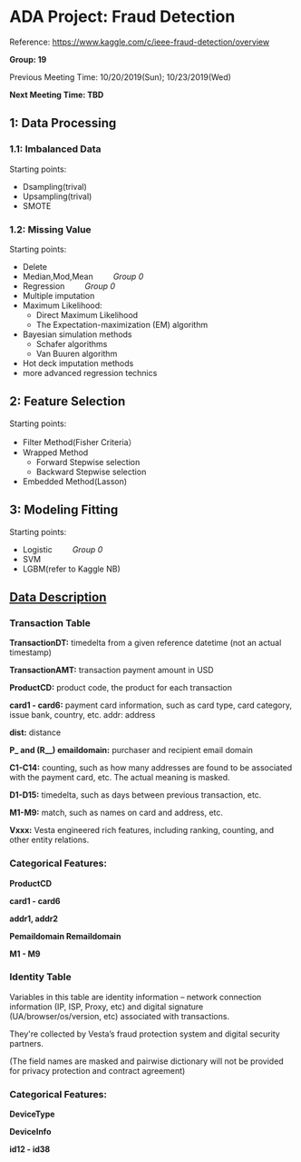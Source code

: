 # ADA Project: Fraud Detection

Reference: https://www.kaggle.com/c/ieee-fraud-detection/overview

**Group: 19**

Previous Meeting Time: 10/20/2019(Sun); 10/23/2019(Wed)

**Next Meeting Time: TBD**


## 1: Data Processing
### 1.1: Imbalanced Data
Starting points:
- Dsampling(trival)
- Upsampling(trival)
- SMOTE
### 1.2: Missing Value
Starting points:
- Delete
- Median,Mod,Mean  &nbsp; &nbsp; &nbsp; &nbsp; *Group 0*
- Regression  &nbsp; &nbsp; &nbsp; &nbsp; *Group 0*
- Multiple imputation
- Maximum Likelihood: 
  - Direct Maximum Likelihood
  - The Expectation-maximization (EM) algorithm
- Bayesian simulation methods
  - Schafer algorithms
  - Van Buuren algorithm
- Hot deck imputation methods
- more advanced regression technics

## 2: Feature Selection
Starting points:
- Filter Method(Fisher Criteria）
- Wrapped Method
  - Forward Stepwise selection
  - Backward Stepwise selection
- Embedded Method(Lasson)

## 3: Modeling Fitting
Starting points: 
- Logistic  &nbsp; &nbsp; &nbsp; &nbsp; *Group 0*
- SVM
- LGBM(refer to Kaggle NB)

## [Data Description](https://www.kaggle.com/c/ieee-fraud-detection/discussion/101203)

### Transaction Table

**TransactionDT:** timedelta from a given reference datetime (not an actual timestamp)

**TransactionAMT:** transaction payment amount in USD

**ProductCD:** product code, the product for each transaction

**card1 - card6:** payment card information, such as card type, card category, issue bank, country, etc.
addr: address

**dist:** distance

**P_ and (R__) emaildomain:** purchaser and recipient email domain

**C1-C14:** counting, such as how many addresses are found to be associated with the payment card, etc. The actual meaning is masked.

**D1-D15:** timedelta, such as days between previous transaction, etc.

**M1-M9:** match, such as names on card and address, etc.

**Vxxx:** Vesta engineered rich features, including ranking, counting, and other entity relations.

### Categorical Features:

**ProductCD**

**card1 - card6**

**addr1, addr2**

**Pemaildomain Remaildomain**

**M1 - M9**

### Identity Table

Variables in this table are identity information – network connection information (IP, ISP, Proxy, etc) and digital signature (UA/browser/os/version, etc) associated with transactions.

They're collected by Vesta’s fraud protection system and digital security partners.

(The field names are masked and pairwise dictionary will not be provided for privacy protection and contract agreement)

### Categorical Features:

**DeviceType**

**DeviceInfo**

**id12 - id38**

